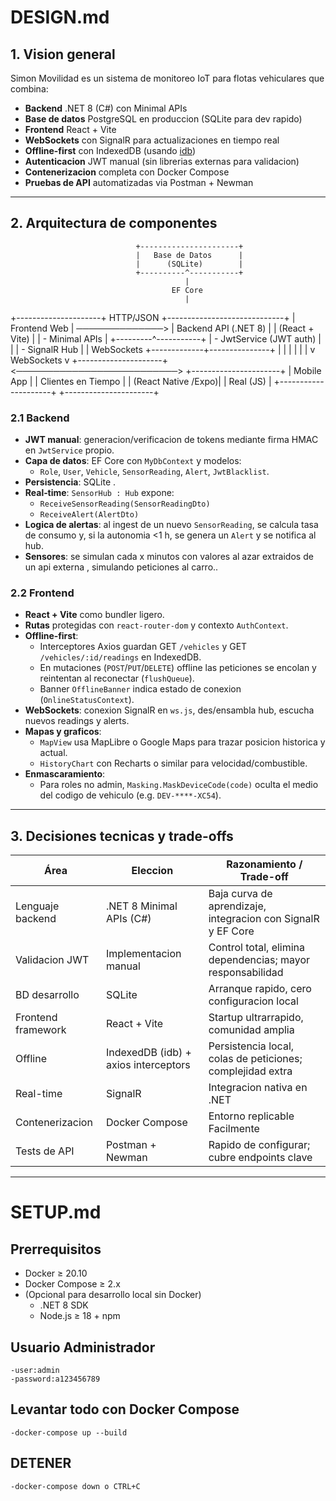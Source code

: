 # DESIGN.md

## 1. Vision general  
Simon Movilidad es un sistema de monitoreo IoT para flotas vehiculares que combina:  
- **Backend** .NET 8 (C#) con Minimal APIs  
- **Base de datos** PostgreSQL en produccion (SQLite para dev rapido)  
- **Frontend** React + Vite  
- **WebSockets** con SignalR para actualizaciones en tiempo real  
- **Offline-first** con IndexedDB (usando [idb](https://github.com/jakearchibald/idb))  
- **Autenticacion** JWT manual (sin librerias externas para validacion)  
- **Contenerizacion** completa con Docker Compose  
- **Pruebas de API** automatizadas via Postman + Newman  

---

## 2. Arquitectura de componentes  
                                +----------------------+
                                |   Base de Datos      |
                                |      (SQLite)        |
                                +----------^-----------+
                                           |
                                        EF Core
                                           |
+---------------------+    HTTP/JSON    +-----------------------------+
|  Frontend Web       | ──────────────> |  Backend API (.NET 8)       |
|  (React + Vite)     |                 |  - Minimal APIs             |
+---------^-----------+                 |  - JwtService (JWT auth)    |
          |                             |  - SignalR Hub              |
          | WebSockets                  +-------------+---------------+
          |                                            |
          |                                            |
          |                                            |
          v                       WebSockets            v
+---------------------+  <──────────────────────────> +----------------------+
| Mobile App          |                                |  Clientes en Tiempo  |
| (React Native /Expo)|                               |      Real (JS)       |
+---------------------+                                +----------------------+

### 2.1 Backend  

- **JWT manual**: generacion/verificacion de tokens mediante firma HMAC en `JwtService` propio.  
- **Capa de datos**: EF Core con `MyDbContext` y modelos:
  - `Role`, `User`, `Vehicle`, `SensorReading`, `Alert`, `JwtBlacklist`.  
- **Persistencia**: SQLite .  
- **Real‐time**: `SensorHub : Hub` expone:
  - `ReceiveSensorReading(SensorReadingDto)`  
  - `ReceiveAlert(AlertDto)`  
- **Logica de alertas**: al ingest de un nuevo `SensorReading`, se calcula tasa de consumo y, si la autonomia <1 h, se genera un `Alert` y se notifica al hub.  
- **Sensores**: se simulan cada x  minutos con valores al azar extraidos de un api externa , simulando peticiones al carro..  
  
### 2.2 Frontend  
- **React + Vite** como bundler ligero.  
- **Rutas** protegidas con `react-router-dom` y contexto `AuthContext`.  
- **Offline‐first**:
  - Interceptores Axios guardan GET `/vehicles` y GET `/vehicles/:id/readings` en IndexedDB.  
  - En mutaciones (`POST`/`PUT`/`DELETE`) offline las peticiones se encolan y reintentan al reconectar (`flushQueue`).  
  - Banner `OfflineBanner` indica estado de conexion (`OnlineStatusContext`).  
- **WebSockets**: conexion SignalR en `ws.js`, des/ensambla hub, escucha nuevos readings y alerts.  
- **Mapas y graficos**:
  - `MapView` usa MapLibre o Google Maps para trazar posicion historica y actual.  
  - `HistoryChart` con Recharts o similar para velocidad/combustible.  
- **Enmascaramiento**:  
  - Para roles no admin, `Masking.MaskDeviceCode(code)` oculta el medio del codigo de vehiculo (e.g. `DEV-****-XC54`).  


---

## 3. Decisiones tecnicas y trade-offs  

| Área                 | Eleccion                               | Razonamiento / Trade-off                                    |
|----------------------|----------------------------------------|-------------------------------------------------------------|
| Lenguaje backend     | .NET 8 Minimal APIs (C#)               | Baja curva de aprendizaje, integracion con SignalR y EF Core|
| Validacion JWT       | Implementacion manual                  | Control total, elimina dependencias; mayor responsabilidad  |
| BD desarrollo        | SQLite                                 | Arranque rapido, cero configuracion local                     |
| Frontend framework   | React + Vite                           | Startup ultrarrapido,  comunidad amplia                      |
| Offline              | IndexedDB (idb) + axios interceptors   | Persistencia local, colas de peticiones; complejidad extra  |
| Real-time            | SignalR                                | Integracion nativa en .NET|
| Contenerizacion      | Docker Compose                        | Entorno replicable Facilmente                                 |
| Tests de API         | Postman + Newman                      | Rapido de configurar; cubre endpoints clave                     |

---

# SETUP.md

## Prerrequisitos  
- Docker ≥ 20.10  
- Docker Compose ≥ 2.x  
- (Opcional para desarrollo local sin Docker)  
  - .NET 8 SDK  
  - Node.js ≥ 18 + npm  

## Usuario Administrador
    -user:admin 
    -password:a123456789

## Levantar todo con Docker Compose
    -docker-compose up --build

## DETENER

    -docker-compose down o CTRL+C